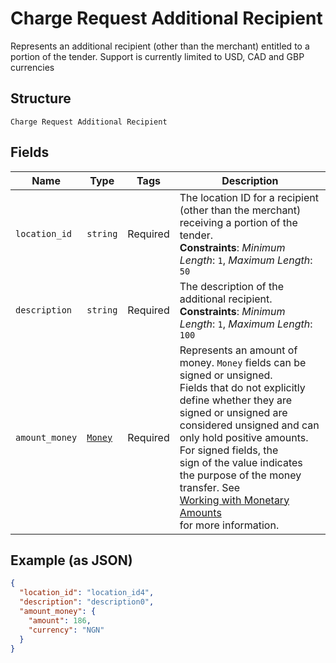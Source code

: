 
# Charge Request Additional Recipient

Represents an additional recipient (other than the merchant) entitled to a portion of the tender.
Support is currently limited to USD, CAD and GBP currencies

## Structure

`Charge Request Additional Recipient`

## Fields

| Name | Type | Tags | Description |
|  --- | --- | --- | --- |
| `location_id` | `string` | Required | The location ID for a recipient (other than the merchant) receiving a portion of the tender.<br>**Constraints**: *Minimum Length*: `1`, *Maximum Length*: `50` |
| `description` | `string` | Required | The description of the additional recipient.<br>**Constraints**: *Minimum Length*: `1`, *Maximum Length*: `100` |
| `amount_money` | [`Money`](../../doc/models/money.md) | Required | Represents an amount of money. `Money` fields can be signed or unsigned.<br>Fields that do not explicitly define whether they are signed or unsigned are<br>considered unsigned and can only hold positive amounts. For signed fields, the<br>sign of the value indicates the purpose of the money transfer. See<br>[Working with Monetary Amounts](https://developer.squareup.com/docs/build-basics/working-with-monetary-amounts)<br>for more information. |

## Example (as JSON)

```json
{
  "location_id": "location_id4",
  "description": "description0",
  "amount_money": {
    "amount": 186,
    "currency": "NGN"
  }
}
```

